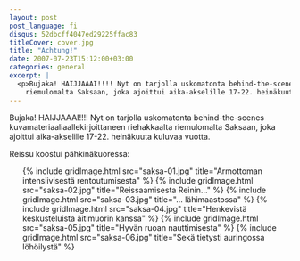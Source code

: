 ```yaml
---
layout: post
post_language: fi
disqus: 52dbcff4047ed29225ffac83
titleCover: cover.jpg
title: "Achtung!"
date: 2007-07-23T15:12:00+03:00
categories: general
excerpt: |
  <p>Bujaka! HAIJJAAAI!!!! Nyt on tarjolla uskomatonta behind-the-scenes kuvamateriaaliaallekirjoittaneen riehakkaalta
    riemulomalta Saksaan, joka ajoittui aika-akselille 17-22. heinäkuuta kuluvaa vuotta.</p>
---
```

<p>Bujaka! HAIJJAAAI!!!! Nyt on tarjolla uskomatonta behind-the-scenes kuvamateriaaliaallekirjoittaneen riehakkaalta
riemulomalta Saksaan, joka ajoittui aika-akselille 17-22. heinäkuuta kuluvaa vuotta.</p>

<p>Reissu koostui pähkinäkuoressa:</p>

<ul class="imageCollage small-block-grid-2 medium-block-grid-3">
  {% include gridImage.html src="saksa-01.jpg" title="Armottoman intensiivisestä rentoutumisesta" %}
  {% include gridImage.html src="saksa-02.jpg" title="Reissaamisesta Reinin..." %}
  {% include gridImage.html src="saksa-03.jpg" title="... lähimaastossa" %}
  {% include gridImage.html src="saksa-04.jpg" title="Henkevistä keskusteluista äitimuorin kanssa" %}
  {% include gridImage.html src="saksa-05.jpg" title="Hyvän ruoan nauttimisesta" %}
  {% include gridImage.html src="saksa-06.jpg" title="Sekä tietysti auringossa löhöilystä" %}
</ul>